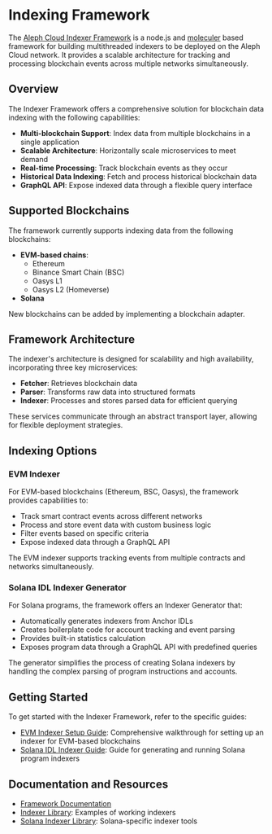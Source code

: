 # Indexing Framework

The [Aleph Cloud Indexer Framework](https://github.com/aleph-im/aleph-indexer-framework) is a node.js and [moleculer](https://moleculer.services/) based framework for building multithreaded indexers to be deployed on the Aleph Cloud network. It provides a scalable architecture for tracking and processing blockchain events across multiple networks simultaneously.

## Overview

The Indexer Framework offers a comprehensive solution for blockchain data indexing with the following capabilities:

- **Multi-blockchain Support**: Index data from multiple blockchains in a single application
- **Scalable Architecture**: Horizontally scale microservices to meet demand
- **Real-time Processing**: Track blockchain events as they occur
- **Historical Data Indexing**: Fetch and process historical blockchain data
- **GraphQL API**: Expose indexed data through a flexible query interface

## Supported Blockchains

The framework currently supports indexing data from the following blockchains:

- **EVM-based chains**:
  - Ethereum
  - Binance Smart Chain (BSC)
  - Oasys L1
  - Oasys L2 (Homeverse)
- **Solana**

New blockchains can be added by implementing a blockchain adapter.

## Framework Architecture

The indexer's architecture is designed for scalability and high availability, incorporating three key microservices:

- **Fetcher**: Retrieves blockchain data
- **Parser**: Transforms raw data into structured formats
- **Indexer**: Processes and stores parsed data for efficient querying

These services communicate through an abstract transport layer, allowing for flexible deployment strategies.

## Indexing Options

### EVM Indexer

For EVM-based blockchains (Ethereum, BSC, Oasys), the framework provides capabilities to:

- Track smart contract events across different networks
- Process and store event data with custom business logic
- Filter events based on specific criteria
- Expose indexed data through a GraphQL API

The EVM indexer supports tracking events from multiple contracts and networks simultaneously.

### Solana IDL Indexer Generator

For Solana programs, the framework offers an Indexer Generator that:

- Automatically generates indexers from Anchor IDLs
- Creates boilerplate code for account tracking and event parsing
- Provides built-in statistics calculation
- Exposes program data through a GraphQL API with predefined queries

The generator simplifies the process of creating Solana indexers by handling the complex parsing of program instructions and accounts.

## Getting Started

To get started with the Indexer Framework, refer to the specific guides:

- [EVM Indexer Setup Guide](./evm-indexer.md): Comprehensive walkthrough for setting up an indexer for EVM-based blockchains
- [Solana IDL Indexer Guide](./solana-idl-indexer.md): Guide for generating and running Solana program indexers

## Documentation and Resources

- [Framework Documentation](https://aleph-im.github.io/aleph-indexer-framework/)
- [Indexer Library](https://github.com/aleph-im/aleph-indexer-library): Examples of working indexers
- [Solana Indexer Library](https://github.com/aleph-im/solana-indexer-library): Solana-specific indexer tools
